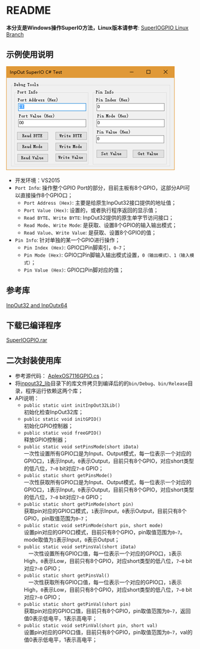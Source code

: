 ﻿# README

**本分支是Windows操作SuperIO方法，Linux版本请参考**: [SuperIOGPIO Linux Branch](https://github.com/ZengjfOS/SuperIOGPIO/tree/Linux)

## 示例使用说明

![./images/SuperIOGPIO.png](./images/SuperIOGPIO.png)

* 开发环境：VS2015
* `Port Info`: 操作整个GPIO Port的部分，目前主板有8个GPIO，这部分API可以直接操作8个GPIO口；
  * `Port Address (Hex)`: 主要是给原生InpOut32接口提供的地址值；
  * `Port Value (Hex)`: 设置的，或者执行程序返回的显示值；
  * `Read BYTE`、`Write BYTE`: InpOut32提供的原生单字节访问接口；
  * `Read Mode`、`Write Mode`: 是获取、设置8个GPIO的输入输出模式；
  * `Read Value`、`Write Value`: 是获取、设置8个GPIO的值；
* `Pin Info`: 针对单独的某一个GPIO进行操作；
  * `Pin Index (Hex)`: GPIO口Pin脚索引，`0~7`；
  * `Pin Mode (Hex)`: GPIO口Pin脚输入输出模式设置，`0（输出模式）、1（输入模式）`；
  * `Pin Value (Hex)`: GPIO口Pin脚对应的值；

## 参考库

[InpOut32 and InpOutx64](http://www.highrez.co.uk/downloads/inpout32/?yyue=a21bo.50862.201879)

## 下载已编译程序

[SuperIOGPIO.rar](SuperIOGPIO.rar)

## 二次封装使用库

* 参考源代码： [AplexOS7116GPIO.cs](AplexOS7116GPIO.cs)；
* 将[inpout32_lib](inpout32_lib)目录下的库文件拷贝到编译后的的`bin/Debug`、`bin/Release`目录，程序运行依赖这两个库；
* API说明：
  * `public static uint initInpOut32Lib()`  
    初始化检查InpOut32库；
  * `public static void initGPIO()`  
    初始化GPIO控制器；
  * `public static void freeGPIO()`  
    释放GPIO控制器；
  * `public static void setPinsMode(short iData)`  
    一次性设置所有GPIO口是为Input、Output模式，每一位表示一个对应的GPIO口，`1`表示Input，`0`表示Output，目前只有8个GPIO，对应short类型的低八位，`7~0` bit对应`7~0` GPIO；
  * `public static short getPinsMode()`  
    一次性获取所有GPIO口是为Input、Output模式，每一位表示一个对应的GPIO口，`1`表示Input，`0`表示Output，目前只有8个GPIO，对应short类型的低八位，`7~0` bit对应`7~0` GPIO；
  * `public static short getPinMode(short pin)`  
    获取pin对应的GPIO口模式，`1`表示Input，`0`表示Output，目前只有8个GPIO，pin取值范围为`0~7`；
  * `public static void setPinMode(short pin, short mode)`  
    设置pin对应的GPIO口模式，目前只有8个GPIO，pin取值范围为`0~7`。mode取值为`1`表示Input，`0`表示Output；
  * `public static void setPinsVal(short iData)`  
    一次性设置所有GPIO口值，每一位表示一个对应的GPIO口，`1`表示High，`0`表示Low，目前只有8个GPIO，对应short类型的低八位，`7~0` bit对应`7~0` GPIO；
  * `public static short getPinsVal()`  
    一次性获取所有GPIO口值，每一位表示一个对应的GPIO口，`1`表示High，`0`表示Low，目前只有8个GPIO，对应short类型的低八位，`7~0` bit对应`7~0` GPIO；
  * `public static short getPinVal(short pin)`  
    获取pin对应的GPIO口值，目前只有8个GPIO，pin取值范围为`0~7`，返回值0表示低电平，1表示高电平；
  * `public static void setPinVal(short pin, short val)`  
    设置pin对应的GPIO口值，目前只有8个GPIO，pin取值范围为`0~7`，val的值0表示低电平，1表示高电平；
